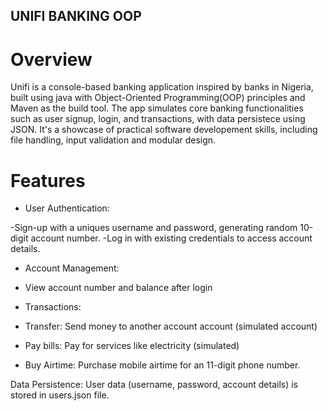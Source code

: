 <!-- @format -->

## UNIFI BANKING OOP

# Overview

Unifi is a console-based banking application inspired by banks in Nigeria, built using java with Object-Oriented Programming(OOP) principles and Maven as the build tool. The app simulates core banking functionalities such as user signup, login, and transactions, with data persistece using JSON. It's a showcase of practical software developement skills, including file handling, input validation and modular design.

# Features

- User Authentication:

-Sign-up with a uniques username and password, generating random 10-digit account number.
-Log in with existing credentials to access account details.

- Account Management:
- View account number and balance after login

- Transactions:
- Transfer: Send money to another account account (simulated account)
- Pay bills: Pay for services like electricity (simulated)
- Buy Airtime: Purchase mobile airtime for an 11-digit phone number.

Data Persistence: User data (username, password, account details) is stored in users.json file.
